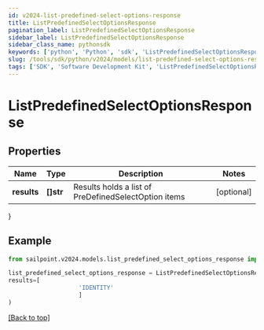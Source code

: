 ```yaml
---
id: v2024-list-predefined-select-options-response
title: ListPredefinedSelectOptionsResponse
pagination_label: ListPredefinedSelectOptionsResponse
sidebar_label: ListPredefinedSelectOptionsResponse
sidebar_class_name: pythonsdk
keywords: ['python', 'Python', 'sdk', 'ListPredefinedSelectOptionsResponse', 'V2024ListPredefinedSelectOptionsResponse'] 
slug: /tools/sdk/python/v2024/models/list-predefined-select-options-response
tags: ['SDK', 'Software Development Kit', 'ListPredefinedSelectOptionsResponse', 'V2024ListPredefinedSelectOptionsResponse']
---
```


# ListPredefinedSelectOptionsResponse


## Properties

Name | Type | Description | Notes
------------ | ------------- | ------------- | -------------
**results** | **[]str** | Results holds a list of PreDefinedSelectOption items | [optional] 
}

## Example

```python
from sailpoint.v2024.models.list_predefined_select_options_response import ListPredefinedSelectOptionsResponse

list_predefined_select_options_response = ListPredefinedSelectOptionsResponse(
results=[
                    'IDENTITY'
                    ]
)

```
[[Back to top]](#) 

